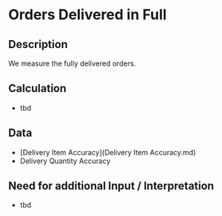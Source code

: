 # Orders Delivered in Full

## Description
We measure the fully delivered orders.

## Calculation
* tbd

## Data
* [Delivery Item Accuracy](Delivery Item Accuracy.md)
* Delivery Quantity Accuracy


## Need for additional Input / Interpretation
* tbd
